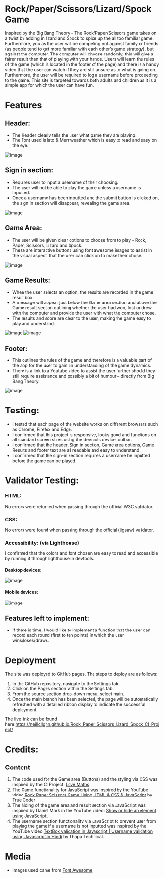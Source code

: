 # Rock/Paper/Scissors/Lizard/Spock Game
Inspired by the Big Bang Theory - The Rock/Paper/Scissors game takes on a twist by adding in lizard and Spock to spice up the all too familiar game. Furthermore, you as the user will be competing not against family or friends (as people tend to get more familiar with each other’s game strategy), but against the computer. The computer will choose randomly, this will give a fairer result than that of playing with your hands.
Users will learn the rules of the game (which is located in the footer of the page) and there is a handy video that the user can watch if they are still unsure as to what is going on. Furthermore, the user will be required to log a username before proceeding to the game. This site is targeted towards both adults and children as it is a simple app for which the user can have fun.

# Features
## Header:
- The Header clearly tells the user what game they are playing.
- The Font used is lato & Merriweather which is easy to read and easy on the eye.
 
![image](https://user-images.githubusercontent.com/109948740/199311669-24eb804a-8669-407e-ad9f-506cd92137da.png)

## Sign in section:
-	Requires user to input a username of their choosing.
-	The user will not be able to play the game unless a username is inputted.
-	Once a username has been inputted and the submit button is clicked on, the sign in section will disappear, revealing the game area.
 
![image](https://user-images.githubusercontent.com/109948740/199313665-8d49bc04-c3db-4d30-8820-0ec29aa99d5e.png)

## Game Area:
-	The user will be given clear options to choose from to play - Rock, Paper, Scissors, Lizard and Spock.
-	These are interactive buttons using font awesome images to assist in the visual aspect, that the user can click on to make their chose.

![image](https://user-images.githubusercontent.com/109948740/199318336-f704e5a2-b551-4c61-b0dc-9ebefcfcd4ec.png)

## Game Results:
-	When the user selects an option, the results are recorded in the game result box.
-	A message will appear just below the Game area section and above the Game result section outlining whether the user had won, lost or drew with the computer and provide the user with what the computer chose.
-	The results and score are clear to the user, making the game easy to play and understand.

![image](https://user-images.githubusercontent.com/109948740/199321459-dd158263-ce1d-48de-87b2-a8ef815a017f.png)
![image](https://user-images.githubusercontent.com/109948740/199321009-228bc9dc-6c4b-4075-b913-4f40be759d92.png)

## Footer:
-	This outlines the rules of the game and therefore is a valuable part of the app for the user to gain an understanding of the game dynamics.
-	There is a link to a Youtube video to assist the user further should they still require assistance and possibly a bit of humour – directly from Big Bang Theory.

![image](https://user-images.githubusercontent.com/109948740/199322714-ffdbef7c-5e62-497a-bdc4-001366d6362b.png)

# Testing:
- I tested that each page of the website works on different browsers such as Chrome, Firefox and Edge.
- I confirmed that this project is responsive, looks good and functions on all standard screen sizes using the devtools device toolbar.
- I confirmed that the header, Sign in section, Game area options, Game Results and footer text are all readable and easy to understand.
- I confirmed that the sign-in section requires a username be inputted before the game can be played.


# Validator Testing:
### HTML:
No errors were returned when passing through the official W3C validator.
### CSS:
No errors were found when passing through the official (jigsaw) validator.
### Accessibility: (via Lighthouse)
I confirmed that the colors and font chosen are easy to read and accessible by running it through lighthouse in devtools.
#### Desktop devices:
 ![image](https://user-images.githubusercontent.com/109948740/199324054-bf4e383c-ed8c-4483-a2c3-52d4687ab7b4.png)

#### Mobile devices:
 ![image](https://user-images.githubusercontent.com/109948740/199324071-44106756-fb88-4b29-8e0e-8ac5f8f5c17b.png)

## Features left to implement:
- If there is time, I would like to implement a function that the user can record each round (first to ten points) in which the user wins/loses/draws.

# Deployment
The site was deployed to GitHub pages. The steps to deploy are as follows:
1. In the GitHub repository, navigate to the Settings tab.
2. Click on the Pages section within the Settings tab.
2. From the source section drop-down menu, select main.
3. Once the main branch has been selected, the page will be automatically refreshed with a detailed ribbon display to indicate the successful deployment.

The live link can be found here:https://neillcllghn.github.io/Rock_Paper_Scissors_Lizard_Spock_CI_Project/

# Credits:
## Content
1.	The code used for the Game area (Buttons) and the styling via CSS was inspired by the CI Project: [Love Maths]( https://github.com/Code-Institute-Solutions/love-maths-2.0-sourcecode).
2.	The Game functionality for JavaScript was inspired by the YouTube video [Rock Paper Scissors Game Using HTML & CSS & JavaScript](https://www.youtube.com/watch?v=eygshyXEWBk) by True Coder
3.	The hiding of the game area and result section via JavaScript was inspired by Daniel Mark in the YouTube video: [Show or hide an element using JavaScript!](https://www.youtube.com/watch?v=DULFs16I_z8).
4.	The username section functionality via JavaScript to prevent user from playing the game if a username is not inputted was inspired by the YouTube video [TextBox validation in Javascript | Username validation using Javascript in Hindi](https://www.youtube.com/watch?v=GOliPWW-NWY) by Thapa Technical.

# Media
- Images used came from [Font Awesome](https://fontawesome.com/)
